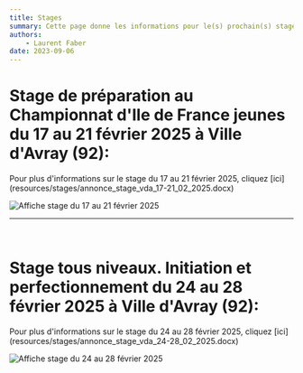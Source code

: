 ```yaml
---
title: Stages
summary: Cette page donne les informations pour le(s) prochain(s) stage(s) proposé(s) par le club d'échecs de Sèvres Ville d'Avray
authors:
    - Laurent Faber
date: 2023-09-06
---
```

# Stage de préparation au Championnat d'Ile de France jeunes du 17 au 21 février 2025 à Ville d'Avray (92):

<p markdown="1">
Pour plus d'informations sur le stage du 17 au 21 février 2025, cliquez [ici](resources/stages/annonce_stage_vda_17-21_02_2025.docx)
</p>

<img src="./../img/stages/affiche_vda_17-21_02_2025.jpg" alt="Affiche stage du 17 au 21 février 2025">

<br>
<hr>
<br>

# Stage tous niveaux. Initiation et perfectionnement du 24 au 28 février 2025 à Ville d'Avray (92):

<p markdown="1">
Pour plus d'informations sur le stage du 24 au 28 février 2025, cliquez [ici](resources/stages/annonce_stage_vda_24-28_02_2025.docx)
</p>

<img src="./../img/stages/affiche_vda_24-28_02_2025.jpg" alt="Affiche stage du 24 au 28 février 2025">
